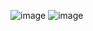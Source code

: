 ![image](https://user-images.githubusercontent.com/38810840/113054093-4e0e6980-91a9-11eb-9cc0-dece486e3b4b.png)
![image](https://user-images.githubusercontent.com/38810840/113150265-2dd7bc80-9234-11eb-9229-d232ca0cddad.png)
